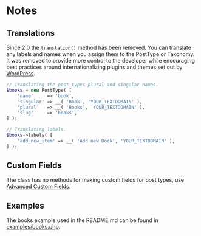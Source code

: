 # Notes

## Translations

Since 2.0 the `translation()` method has been removed. You can translate any labels and names when you assign them to the PostType or Taxonomy. It was removed to provide more control to the developer while encouraging best practices around internationalizing plugins and themes set out by [WordPress](https://developer.wordpress.org/plugins/internationalization/how-to-internationalize-your-plugin/).

```php
// Translating the post types plural and singular names.
$books = new PostType( [
    'name'     => 'book',
    'singular' => __( 'Book', 'YOUR_TEXTDOMAIN' ),
    'plural'   => __( 'Books', 'YOUR_TEXTDOMAIN' ),
    'slug'     => 'books',
] );

// Translating labels.
$books->labels( [
    'add_new_item' => __( 'Add new Book', 'YOUR_TEXTDOMAIN' ),
] );
```

## Custom Fields

The class has no methods for making custom fields for post types, use [Advanced Custom Fields](https://advancedcustomfields.com).

## Examples

The books example used in the README.md can be found in [examples/books.php](https://github.com/jjgrainger/posttypes/blob/master/examples/books.php).
